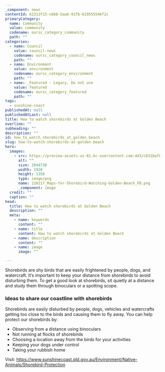 ```yaml
---
_component: news
contentId: 62313f15-c668-5aa6-91fb-619555546f2c
primaryCategory:
  name: Community
  value: community
  codename: oursc_category_community
  path: ""
categories:
  - name: Council
    value: council-news
    codename: oursc_category_council_news
    path: ""
  - name: Environment
    value: environment
    codename: oursc_category_environment
    path: ""
  - name: _Featured - Legacy. Do not use
    value: featured
    codename: oursc_category_featured
    path: ""
tags:
  - sunshine-coast
publishedAt: null
publishedAtLast: null
title: How to watch shorebirds at Golden Beach
overline: ""
subheading: ""
description: ""
id: how_to_watch_shorebirds_at_golden_beach
slug: how-to-watch-shorebirds-at-golden-beach
hero:
  images:
    - src: https://preview-assets-us-01.kc-usercontent.com:443/c631baf8-1b46-001f-580c-d0001b68b4a8/e1bda347-58df-4396-825c-da1a19a1880b/210217_Maps-for-Shorebird-Watching-Golden-Beach_FB.png
      alt: ""
      size: 2044736
      width: 1920
      height: 1358
      type: image/png
      name: 210217_Maps-for-Shorebird-Watching-Golden-Beach_FB.png
      _component: image
  credit: ""
  caption: ""
head:
  title: How to watch shorebirds at Golden Beach
  description: ""
  meta:
    - name: keywords
      content: ""
    - name: title
      content: How to watch shorebirds at Golden Beach
    - name: description
      content: ""
    - name: image
      image: ""

---
```

Shorebirds are shy birds that are easily frightened by people, dogs, and watercraft. It’s important to keep your distance from shorebirds to avoid disturbing them. To get a good look at shorebirds, sit quietly at a distance and study them through binoculars or a spotting scope.

### Ideas to share our coastline with shorebirds

Shorebirds are easily disturbed by people, dogs, vehicles and watercrafts getting too close to the birds and causing them to fly away. You can help protect our shorebirds by:

*   Observing from a distance using binoculars
*   Not running at flocks of shorebirds
*   Choosing a location away from the birds for your activities
*   Keeping your dogs under control
*   Taking your rubbish home

Visit: <https://www.sunshinecoast.qld.gov.au/Environment/Native-Animals/Shorebird-Protection>
